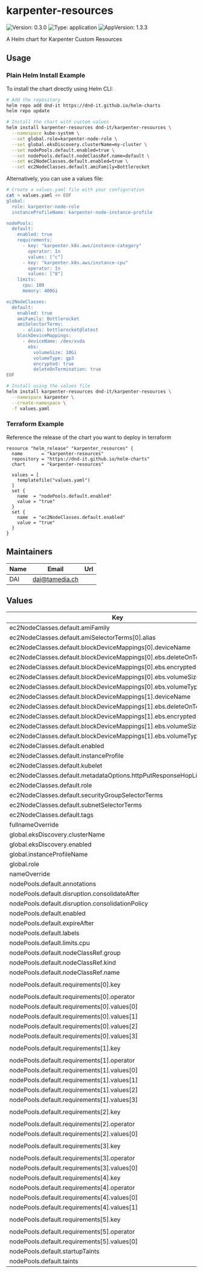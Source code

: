 # karpenter-resources

![Version: 0.3.0](https://img.shields.io/badge/Version-0.3.0-informational?style=flat-square) ![Type: application](https://img.shields.io/badge/Type-application-informational?style=flat-square) ![AppVersion: 1.3.3](https://img.shields.io/badge/AppVersion-1.3.3-informational?style=flat-square)

A Helm chart for Karpenter Custom Resources

## Usage

### Plain Helm Install Example

To install the chart directly using Helm CLI:

```bash
# Add the repository
helm repo add dnd-it https://dnd-it.github.io/helm-charts
helm repo update

# Install the chart with custom values
helm install karpenter-resources dnd-it/karpenter-resources \
  --namespace kube-system \
  --set global.role=karpenter-node-role \
  --set global.eksDiscovery.clusterName=my-cluster \
  --set nodePools.default.enabled=true \
  --set nodePools.default.nodeClassRef.name=default \
  --set ec2NodeClasses.default.enabled=true \
  --set ec2NodeClasses.default.amiFamily=Bottlerocket
```

Alternatively, you can use a values file:

```bash
# Create a values.yaml file with your configuration
cat > values.yaml << EOF
global:
  role: karpenter-node-role
  instanceProfileName: karpenter-node-instance-profile

nodePools:
  default:
    enabled: true
    requirements:
      - key: "karpenter.k8s.aws/instance-category"
        operator: In
        values: ["c"]
      - key: "karpenter.k8s.aws/instance-cpu"
        operator: In
        values: ["8"]
    limits:
      cpu: 100
      memory: 400Gi

ec2NodeClasses:
  default:
    enabled: true
    amiFamily: Bottlerocket
    amiSelectorTerms:
      - alias: bottlerocket@latest
    blockDeviceMappings:
      - deviceName: /dev/xvda
        ebs:
          volumeSize: 10Gi
          volumeType: gp3
          encrypted: true
          deleteOnTermination: true
EOF

# Install using the values file
helm install karpenter-resources dnd-it/karpenter-resources \
  --namespace karpenter \
  --create-namespace \
  -f values.yaml
```

### Terraform Example

Reference the release of the chart you want to deploy in terraform

```hcl
resource "helm_release" "karpenter_resources" {
  name       = "karpenter-resources"
  repository = "https://dnd-it.github.io/helm-charts"
  chart      = "karpenter-resources"

  values = [
    templatefile("values.yaml")
  ]
  set {
    name  = "nodePools.default.enabled"
    value = "true"
  }
  set {
    name  = "ec2NodeClasses.default.enabled"
    value = "true"
  }
}
```

## Maintainers

| Name | Email | Url |
| ---- | ------ | --- |
| DAI | <dai@tamedia.ch> |  |

## Values

| Key | Type | Default | Description |
|-----|------|---------|-------------|
| ec2NodeClasses.default.amiFamily | string | `"Bottlerocket"` |  |
| ec2NodeClasses.default.amiSelectorTerms[0].alias | string | `"bottlerocket@latest"` |  |
| ec2NodeClasses.default.blockDeviceMappings[0].deviceName | string | `"/dev/xvda"` |  |
| ec2NodeClasses.default.blockDeviceMappings[0].ebs.deleteOnTermination | bool | `true` |  |
| ec2NodeClasses.default.blockDeviceMappings[0].ebs.encrypted | bool | `true` |  |
| ec2NodeClasses.default.blockDeviceMappings[0].ebs.volumeSize | string | `"4Gi"` |  |
| ec2NodeClasses.default.blockDeviceMappings[0].ebs.volumeType | string | `"gp3"` |  |
| ec2NodeClasses.default.blockDeviceMappings[1].deviceName | string | `"/dev/xvdb"` |  |
| ec2NodeClasses.default.blockDeviceMappings[1].ebs.deleteOnTermination | bool | `true` |  |
| ec2NodeClasses.default.blockDeviceMappings[1].ebs.encrypted | bool | `true` |  |
| ec2NodeClasses.default.blockDeviceMappings[1].ebs.volumeSize | string | `"50Gi"` |  |
| ec2NodeClasses.default.blockDeviceMappings[1].ebs.volumeType | string | `"gp3"` |  |
| ec2NodeClasses.default.enabled | bool | `false` |  |
| ec2NodeClasses.default.instanceProfile | string | `""` |  |
| ec2NodeClasses.default.kubelet | object | `{}` |  |
| ec2NodeClasses.default.metadataOptions.httpPutResponseHopLimit | int | `2` |  |
| ec2NodeClasses.default.role | string | `""` |  |
| ec2NodeClasses.default.securityGroupSelectorTerms | list | `[]` |  |
| ec2NodeClasses.default.subnetSelectorTerms | list | `[]` |  |
| ec2NodeClasses.default.tags | object | `{}` |  |
| fullnameOverride | string | `""` |  |
| global.eksDiscovery.clusterName | string | `""` |  |
| global.eksDiscovery.enabled | bool | `false` |  |
| global.instanceProfileName | string | `""` |  |
| global.role | string | `""` |  |
| nameOverride | string | `""` |  |
| nodePools.default.annotations | object | `{}` |  |
| nodePools.default.disruption.consolidateAfter | string | `"5m"` |  |
| nodePools.default.disruption.consolidationPolicy | string | `"WhenEmptyOrUnderutilized"` |  |
| nodePools.default.enabled | bool | `false` |  |
| nodePools.default.expireAfter | string | `"720h"` |  |
| nodePools.default.labels | object | `{}` |  |
| nodePools.default.limits.cpu | string | `"1000"` |  |
| nodePools.default.nodeClassRef.group | string | `"karpenter.k8s.aws"` |  |
| nodePools.default.nodeClassRef.kind | string | `"EC2NodeClass"` |  |
| nodePools.default.nodeClassRef.name | string | `"default"` |  |
| nodePools.default.requirements[0].key | string | `"karpenter.k8s.aws/instance-category"` |  |
| nodePools.default.requirements[0].operator | string | `"In"` |  |
| nodePools.default.requirements[0].values[0] | string | `"c"` |  |
| nodePools.default.requirements[0].values[1] | string | `"m"` |  |
| nodePools.default.requirements[0].values[2] | string | `"r"` |  |
| nodePools.default.requirements[0].values[3] | string | `"t"` |  |
| nodePools.default.requirements[1].key | string | `"karpenter.k8s.aws/instance-cpu"` |  |
| nodePools.default.requirements[1].operator | string | `"In"` |  |
| nodePools.default.requirements[1].values[0] | string | `"4"` |  |
| nodePools.default.requirements[1].values[1] | string | `"8"` |  |
| nodePools.default.requirements[1].values[2] | string | `"16"` |  |
| nodePools.default.requirements[1].values[3] | string | `"32"` |  |
| nodePools.default.requirements[2].key | string | `"karpenter.k8s.aws/instance-hypervisor"` |  |
| nodePools.default.requirements[2].operator | string | `"In"` |  |
| nodePools.default.requirements[2].values[0] | string | `"nitro"` |  |
| nodePools.default.requirements[3].key | string | `"karpenter.k8s.aws/instance-memory"` |  |
| nodePools.default.requirements[3].operator | string | `"Gt"` |  |
| nodePools.default.requirements[3].values[0] | string | `"2048"` |  |
| nodePools.default.requirements[4].key | string | `"karpenter.sh/capacity-type"` |  |
| nodePools.default.requirements[4].operator | string | `"In"` |  |
| nodePools.default.requirements[4].values[0] | string | `"spot"` |  |
| nodePools.default.requirements[4].values[1] | string | `"on-demand"` |  |
| nodePools.default.requirements[5].key | string | `"karpenter.k8s.aws/instance-generation"` |  |
| nodePools.default.requirements[5].operator | string | `"Gt"` |  |
| nodePools.default.requirements[5].values[0] | string | `"2"` |  |
| nodePools.default.startupTaints | list | `[]` |  |
| nodePools.default.taints | list | `[]` |  |
